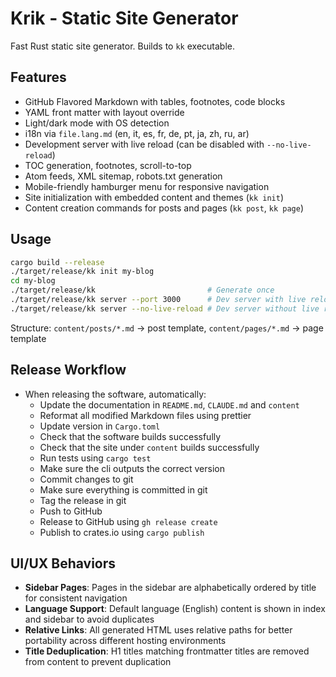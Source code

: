 # Krik - Static Site Generator

Fast Rust static site generator. Builds to `kk` executable.

## Features

- GitHub Flavored Markdown with tables, footnotes, code blocks
- YAML front matter with layout override
- Light/dark mode with OS detection
- i18n via `file.lang.md` (en, it, es, fr, de, pt, ja, zh, ru, ar)
- Development server with live reload (can be disabled with `--no-live-reload`)
- TOC generation, footnotes, scroll-to-top
- Atom feeds, XML sitemap, robots.txt generation
- Mobile-friendly hamburger menu for responsive navigation
- Site initialization with embedded content and themes (`kk init`)
- Content creation commands for posts and pages (`kk post`, `kk page`)

## Usage

```bash
cargo build --release
./target/release/kk init my-blog
cd my-blog
./target/release/kk                         # Generate once
./target/release/kk server --port 3000      # Dev server with live reload
./target/release/kk server --no-live-reload # Dev server without live reload (mobile-safe)
```

Structure: `content/posts/*.md` → post template, `content/pages/*.md` → page
template

## Release Workflow

- When releasing the software, automatically:
  - Update the documentation in `README.md`, `CLAUDE.md` and `content`
  - Reformat all modified Markdown files using prettier
  - Update version in `Cargo.toml`
  - Check that the software builds successfully
  - Check that the site under `content` builds successfully
  - Run tests using `cargo test`
  - Make sure the cli outputs the correct version
  - Commit changes to git
  - Make sure everything is committed in git
  - Tag the release in git
  - Push to GitHub
  - Release to GitHub using `gh release create`
  - Publish to crates.io using `cargo publish`

## UI/UX Behaviors

- **Sidebar Pages**: Pages in the sidebar are alphabetically ordered by title
  for consistent navigation
- **Language Support**: Default language (English) content is shown in index and
  sidebar to avoid duplicates
- **Relative Links**: All generated HTML uses relative paths for better
  portability across different hosting environments
- **Title Deduplication**: H1 titles matching frontmatter titles are removed
  from content to prevent duplication
